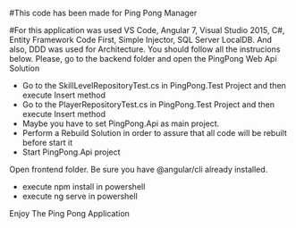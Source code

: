 #This code has been made for Ping Pong Manager

#For this application was used VS Code, Angular 7, Visual Studio 2015, C#, Entity Framework Code First, Simple Injector,
SQL Server LocalDB. And also, DDD was used for Architecture.
You should follow all the instrucions below. Please, go to the backend folder and open the PingPong Web Api Solution

- Go to the SkillLevelRepositoryTest.cs in PingPong.Test Project and then execute Insert method
- Go to the PlayerRepositoryTest.cs in PingPong.Test Project and then execute Insert method
- Maybe you have to set PingPong.Api as main project.
- Perform a Rebuild Solution in order to assure that all code will be rebuilt before start it
- Start PingPong.Api project

Open frontend folder. Be sure you have @angular/cli already installed.
- execute npm install in powershell
- execute ng serve in powershell

Enjoy The Ping Pong Application